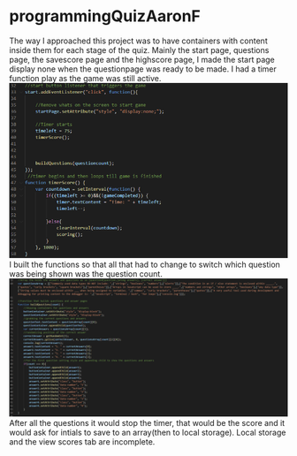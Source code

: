 # programmingQuizAaronF
The way I approached this project was to have containers with content inside them for each stage of the quiz. 
Mainly the start page, questions page, the savescore page and the highscore page, I made the start page display none when the questionpage was ready to be made.
I had a timer function play as the game was still active.
![Screenshot](./assests/images/screenshot2.PNG)
I built the functions so that all that had to change to switch which question was being shown was the question count.
![Screenshot](./assests/images/screenshot1.PNG)
After all the questions it would stop the timer, that would be the score and it would ask for intials to save to an array(then to local storage).
Local storage and the view scores tab are incomplete. 
